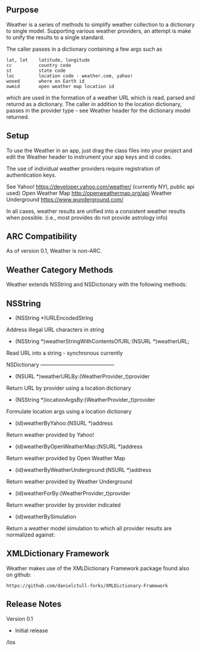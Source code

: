 Purpose
--------------

Weather is a series of methods to simplify weather collection to a
dictionary to single model.  Supporting various weather providers,
an attempt is make to unify the results to a single standard.

The caller passes in a dictionary containing a few args such as

	lat, lot	latitude, longitude
	cc			country code
	st			state code
	loc			location code - weather.com, yahoo!
	wooed		where on Earth id
	owmid		open weather map location id

which are used in the formation of a weather URL which is read, parsed
and returnd as a dictionary.  The caller in addition to the location
dictionary, passes in the provider type - see Weather header for the
dictionary model returned.


Setup
-------

To use the Weather in an app, just drag the class files into your project and 
edit the Weather header to instrument your app keys and id codes.

The use of individual weather providers require registration of authentication keys.

See
    Yahoo!					https://developer.yahoo.com/weather/ (currently NYI, public api used)
	Open Weather Map		http://openweathermap.org/api
	Weather Underground		https://www.wunderground.com/

In all cases, weather results are unified into a consistent weather results when possible.
(i.e., most provides do not provide astrology info)


ARC Compatibility
------------------

As of version 0.1, Weather is non-ARC.


Weather Category Methods
--------------------------

Weather extends NSString and NSDictionary with the following methods:


NSString
----------

- (NSString *)URLEncodedString

Address illegal URL characters in string

+ (NSString *)weatherStringWithContentsOfURL:(NSURL *)weatherURL;

Read URL into a string - synchronous currently


NSDictionary
——————————————

- (NSURL *)weatherURLBy:(WeatherProvider_t)provider

Return URL by provider using a location dictionary

- (NSString *)locationArgsBy:(WeatherProvider_t)provider

Formulate location args using a location dictionary

+ (id)weatherByYahoo:(NSURL *)address

Return weather provided by Yahoo!

+ (id)weatherByOpenWeatherMap:(NSURL *)address

Return weather provided by Open Weather Map

+ (id)weatherByWeatherUnderground:(NSURL *)address

Return weather provided by Weather Underground

- (id)weatherForBy:(WeatherProvider_t)provider

Return weather provider by provider indicated

+ (id)weatherBySimulation

Return a weather model simulation to which all provider results are normalized against:


XMLDictionary Framework
-------------------------

Weather makes use of the XMLDictionary Framework package found also on github:

	https://github.com/danielctull-forks/XMLDictionary-Framework

    
Release Notes
----------------

Version 0.1

- Initial release

/los
